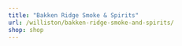 ```yaml
---
title: "Bakken Ridge Smoke & Spirits"
url: /williston/bakken-ridge-smoke-and-spirits/
shop: shop
---
```

